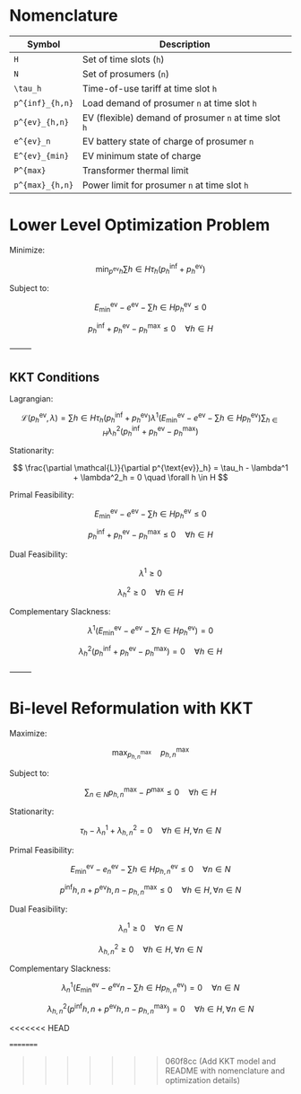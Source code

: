 <script type="text/javascript"
  async src="https://cdn.jsdelivr.net/npm/mathjax@3/es5/tex-mml-chtml.js">
</script>

# Nomenclature

| Symbol           | Description                                                  |
|------------------|--------------------------------------------------------------|
| `H`              | Set of time slots (`h`)                                      |
| `N`              | Set of prosumers (`n`)                                       |
| `\tau_h`         | Time-of-use tariff at time slot `h`                          |
| `p^{inf}_{h,n}`  | Load demand of prosumer `n` at time slot `h`                 |
| `p^{ev}_{h,n}`   | EV (flexible) demand of prosumer `n` at time slot `h`        |
| `e^{ev}_n`       | EV battery state of charge of prosumer `n`                   |
| `E^{ev}_{min}`   | EV minimum state of charge                                   |
| `P^{max}`        | Transformer thermal limit                                    |
| `p^{max}_{h,n}`  | Power limit for prosumer `n` at time slot `h`                |

# Lower Level Optimization Problem

Minimize:

$$
\min_{p^{\text{ev}}h} \sum{h \in H} \tau_h (p^{\text{inf}}_h + p^{\text{ev}}_h)
$$

Subject to:

$$
E^{\text{ev}}_{\min} - e^{\text{ev}} - \sum{h \in H} p^{\text{ev}}_h \leq 0
$$

$$
p^{\text{inf}}_h + p^{\text{ev}}_h - p^{\max}_h \leq 0 \quad \forall h \in H
$$

⸻

## KKT Conditions

Lagrangian:

$$
\mathcal{L}(p^{\text{ev}}_h, \lambda) =
\sum{h \in H} \tau_h(p^{\text{inf}}_h + p^{\text{ev}}_h)
		\lambda^1 \left( E^{\text{ev}}_{\min} - e^{\text{ev}} - \sum{h \in H} p^{\text{ev}}_h \right)
		\sum_{h \in H} \lambda^2_h \left( p^{\text{inf}}_h + p^{\text{ev}}_h - p^{\max}_h \right)
$$

Stationarity:

$$
\frac{\partial \mathcal{L}}{\partial p^{\text{ev}}_h} = \tau_h - \lambda^1 + \lambda^2_h = 0 \quad \forall h \in H
$$

Primal Feasibility:

$$
E^{\text{ev}}_{\min} - e^{\text{ev}} - \sum{h \in H} p^{\text{ev}}_h \leq 0
$$

$$
p^{\text{inf}}_h + p^{\text{ev}}_h - p^{\max}_h \leq 0 \quad \forall h \in H
$$

Dual Feasibility:

$$
\lambda^1 \geq 0
$$

$$
\lambda^2_h \geq 0 \quad \forall h \in H
$$

Complementary Slackness:

$$
\lambda^1 \left( E^{\text{ev}}_{\min} - e^{\text{ev}} - \sum{h \in H} p^{\text{ev}}_h \right) = 0
$$

$$
\lambda^2_h \left( p^{\text{inf}}_h + p^{\text{ev}}_h - p^{\max}_h \right) = 0 \quad \forall h \in H
$$

⸻

# Bi-level Reformulation with KKT

Maximize:

$$
\max_{p^{\max}_{h,n}} \quad p^{\max}_{h,n}
$$

Subject to:

$$
\sum_{n \in N} p^{\max}_{h,n} - P^{\max} \leq 0 \quad \forall h \in H
$$

Stationarity:

$$
\tau_h - \lambda^1_n + \lambda^2_{h,n} = 0 \quad \forall h \in H, \forall n \in N
$$

Primal Feasibility:

$$
E^{\text{ev}}_{\min} - e^{\text{ev}}_n - \sum{h \in H} p^{\text{ev}}_{h,n} \leq 0 \quad \forall n \in N
$$

$$
p^{\text{inf}}{h,n} + p^{\text{ev}}{h,n} - p^{\max}_{h,n} \leq 0 \quad \forall h \in H, \forall n \in N
$$

Dual Feasibility:

$$
\lambda^1_n \geq 0 \quad \forall n \in N
$$

$$
\lambda^2_{h,n} \geq 0 \quad \forall h \in H, \forall n \in N
$$

Complementary Slackness:

$$
\lambda^1_n \left( E^{\text{ev}}_{\min} - e^{\text{ev}}n - \sum{h \in H} p^{\text{ev}}_{h,n} \right) = 0 \quad \forall n \in N
$$

$$
\lambda^2_{h,n} \left( p^{\text{inf}}{h,n} + p^{\text{ev}}{h,n} - p^{\max}_{h,n} \right) = 0 \quad \forall h \in H, \forall n \in N
$$

<<<<<<< HEAD
```
=======
```
>>>>>>> 060f8cc (Add KKT model and README with nomenclature and optimization details)
